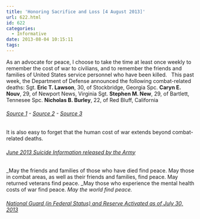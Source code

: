 ```yaml
---
title: 'Honoring Sacrifice and Loss [4 August 2013]'
url: 622.html
id: 622
categories:
  - Informative
date: 2013-08-04 10:15:11
tags:
---
```


As an advocate for peace, I choose to take the time at least once weekly to remember the cost of war to civilians, and to remember the friends and families of United States service personnel who have been killed.   This past week, the Department of Defense announced the following combat-related deaths: Sgt. **Eric T. Lawson**, 30, of Stockbridge, Georgia Spc. **Caryn E. Nouv**, 29, of Newport News, Virginia Sgt. **Stephen M. New**, 29, of Bartlett, Tennesee Spc. **Nicholas B. Burley**, 22, of Red Bluff, California

###### [Source 1](http://www.defense.gov//releases/release.aspx?releaseid=16175) \- [Source 2](http://www.defense.gov//releases/release.aspx?releaseid=16182) \- [Source 3](http://www.defense.gov//releases/release.aspx?releaseid=16185)

It is also easy to forget that the human cost of war extends beyond combat-related deaths.

###### [June 2013 Suicide Information released by the Army](http://www.defense.gov//releases/release.aspx?releaseid=16181)

_May the friends and families of those who have died find peace. May those in combat areas, as well as their friends and families, find peace. May returned veterans find peace. _May those who experience the mental health costs of war find peace. _May the world find peace._

###### [National Guard (in Federal Status) and Reserve Activated as of July 30, 2013](http://www.defense.gov//releases/release.aspx?releaseid=16184)